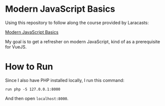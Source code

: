 # Modern JavaScript Basics

Using this repository to follow along the course provided by Laracasts:

[Modern JavaScript Basics](https://laracasts.com/series/modern-javascript-basics)

My goal is to get a refresher on modern JavaScript, kind of as a prerequisite for VueJS.

# How to Run
Since I also have PHP installed locally, I run this command:
```
run php -S 127.0.0.1:8000
```
And then open `localhost:8000`.